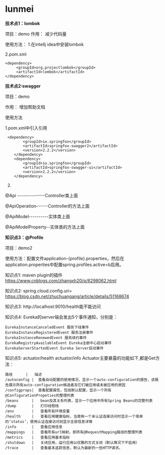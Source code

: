 # lunmei

**技术点1：lombok**

项目：demo
作用：
    减少代码量
    
使用方法：
    1.在intellj idea中安装lombok
    
2.pom.xml

    <dependency>
         <groupId>org.projectlombok</groupId>
         <artifactId>lombok</artifactId>
    </dependency>

**技术点2:swagger**

项目：demo

作用：
    增加帮助文档
    
使用方法

1.pom.xml中引入引用
    
     <dependency>
            <groupId>io.springfox</groupId>
            <artifactId>springfox-swagger2</artifactId>
            <version>2.2.2</version>
        </dependency>
        <dependency>
            <groupId>io.springfox</groupId>
            <artifactId>springfox-swagger-ui</artifactId>
            <version>2.2.2</version>
        </dependency>
        
 2. 
@Api  --------------Controller类上面

@ApiOperation------Controller的方法上面

@ApiModel----------实体类上面

@ApiModelProperty--实体类的方法上面
        
**知识点3：@Profile**

项目：demo2

使用方法：配置文件application-{profile}.properties，然后在application.properties中配置spring.profiles.active=b启用。





知识点1:
maven plugin的插件
https://www.cnblogs.com/zhangxh20/p/6298062.html

知识点2:
spring.cloud.config.uri=
https://blog.csdn.net/zhuchuangang/article/details/51168674

知识点3:
http://localhost:9010/health能不能访问

知识点4:
Eureka的server端会发出5个事件通知，分别是：
    
    EurekaInstanceCanceledEvent 服务下线事件
    EurekaInstanceRegisteredEvent 服务注册事件
    EurekaInstanceRenewedEvent 服务续约事件
    EurekaRegistryAvailableEvent Eureka注册中心启动事件
    EurekaServerStartedEvent Eureka Server启动事件

知识点5:
actuator/health
actuator/info
Actuator主要暴露的功能如下,都是Get方法：
    
    路径      |   描述
    /autoconfig |  查看自动配置的使用情况，显示一个auto-configuration的报告，该报告展示所有auto-configuration候选者及它们被应用或未被应用的原因
    /configprops|  查看配置属性，包括默认配置，显示一个所有@ConfigurationPropeties的整理列表
    /beans      |   bean及其关系列表，显示一个应用中所有Spring Beans的完整列表
    /dump       |   打印线程栈
    /env        |   查看所有环境变量
    /health     |   查看应用健康指标，当使用一个未认证连接访问时显示一个简单的‘status’，使用认证连接访问则显示全部信息详情
    /info       |   查看应用信息
    /mappings   |   查看所有url映射，即所有@RequestMapping路径的整理列表
    /metrics    |   查看应用基本指标
    /shutdown   |   关闭应用，运行应用以优雅的方式关闭（默认情况下不启用）
    /trace      |   查看基本追踪信息，默认为最新的一些HTTP请求。



